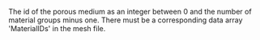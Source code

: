 The id of the porous medium as an integer between 0 and the number of material
groups minus one. There must be a corresponding data array 'MaterialIDs' in the
mesh file.
